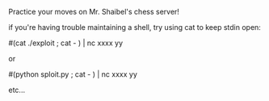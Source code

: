 Practice your moves on Mr. Shaibel's chess server!

if you're having trouble maintaining a shell, try using cat to keep stdin open:

#(cat ./exploit ; cat - ) | nc xxxx yy

or

#(python sploit.py ; cat - ) | nc xxxx yy

etc...


